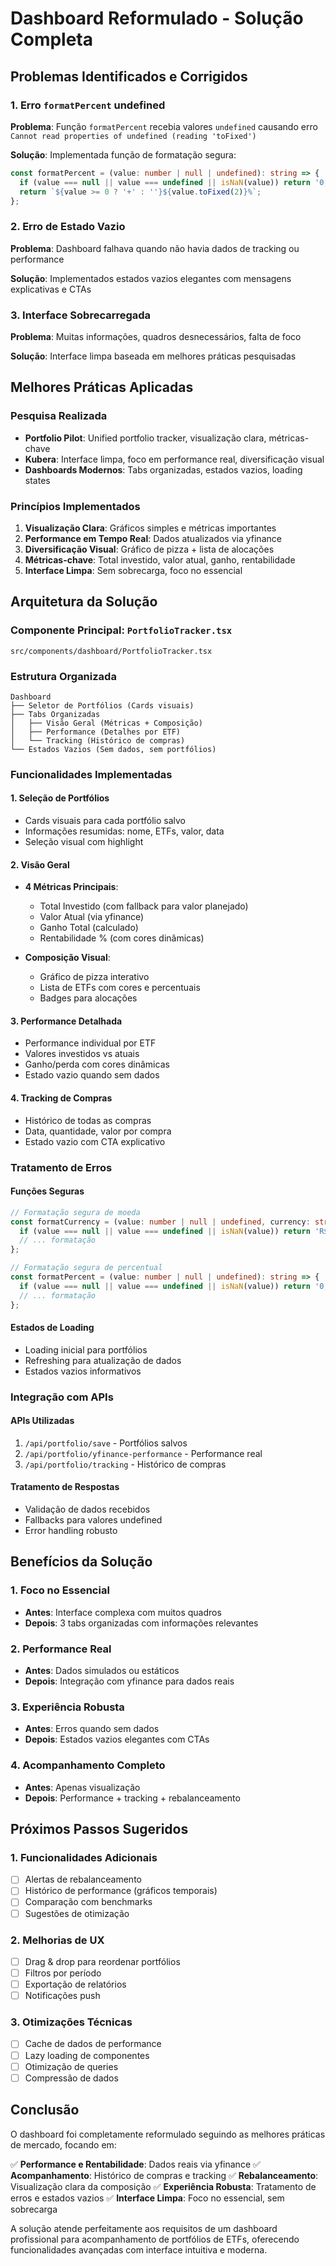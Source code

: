 # Dashboard Reformulado - Solução Completa

## Problemas Identificados e Corrigidos

### 1. Erro `formatPercent` undefined
**Problema**: Função `formatPercent` recebia valores `undefined` causando erro `Cannot read properties of undefined (reading 'toFixed')`

**Solução**: Implementada função de formatação segura:
```typescript
const formatPercent = (value: number | null | undefined): string => {
  if (value === null || value === undefined || isNaN(value)) return '0,00%';
  return `${value >= 0 ? '+' : ''}${value.toFixed(2)}%`;
};
```

### 2. Erro de Estado Vazio
**Problema**: Dashboard falhava quando não havia dados de tracking ou performance

**Solução**: Implementados estados vazios elegantes com mensagens explicativas e CTAs

### 3. Interface Sobrecarregada
**Problema**: Muitas informações, quadros desnecessários, falta de foco

**Solução**: Interface limpa baseada em melhores práticas pesquisadas

## Melhores Práticas Aplicadas

### Pesquisa Realizada
- **Portfolio Pilot**: Unified portfolio tracker, visualização clara, métricas-chave
- **Kubera**: Interface limpa, foco em performance real, diversificação visual
- **Dashboards Modernos**: Tabs organizadas, estados vazios, loading states

### Princípios Implementados
1. **Visualização Clara**: Gráficos simples e métricas importantes
2. **Performance em Tempo Real**: Dados atualizados via yfinance
3. **Diversificação Visual**: Gráfico de pizza + lista de alocações
4. **Métricas-chave**: Total investido, valor atual, ganho, rentabilidade
5. **Interface Limpa**: Sem sobrecarga, foco no essencial

## Arquitetura da Solução

### Componente Principal: `PortfolioTracker.tsx`
```
src/components/dashboard/PortfolioTracker.tsx
```

### Estrutura Organizada
```
Dashboard
├── Seletor de Portfólios (Cards visuais)
├── Tabs Organizadas
│   ├── Visão Geral (Métricas + Composição)
│   ├── Performance (Detalhes por ETF)
│   └── Tracking (Histórico de compras)
└── Estados Vazios (Sem dados, sem portfólios)
```

### Funcionalidades Implementadas

#### 1. Seleção de Portfólios
- Cards visuais para cada portfólio salvo
- Informações resumidas: nome, ETFs, valor, data
- Seleção visual com highlight

#### 2. Visão Geral
- **4 Métricas Principais**:
  - Total Investido (com fallback para valor planejado)
  - Valor Atual (via yfinance)
  - Ganho Total (calculado)
  - Rentabilidade % (com cores dinâmicas)

- **Composição Visual**:
  - Gráfico de pizza interativo
  - Lista de ETFs com cores e percentuais
  - Badges para alocações

#### 3. Performance Detalhada
- Performance individual por ETF
- Valores investidos vs atuais
- Ganho/perda com cores dinâmicas
- Estado vazio quando sem dados

#### 4. Tracking de Compras
- Histórico de todas as compras
- Data, quantidade, valor por compra
- Estado vazio com CTA explicativo

### Tratamento de Erros

#### Funções Seguras
```typescript
// Formatação segura de moeda
const formatCurrency = (value: number | null | undefined, currency: string = 'BRL'): string => {
  if (value === null || value === undefined || isNaN(value)) return 'R$ 0,00';
  // ... formatação
};

// Formatação segura de percentual
const formatPercent = (value: number | null | undefined): string => {
  if (value === null || value === undefined || isNaN(value)) return '0,00%';
  // ... formatação
};
```

#### Estados de Loading
- Loading inicial para portfólios
- Refreshing para atualização de dados
- Estados vazios informativos

### Integração com APIs

#### APIs Utilizadas
1. `/api/portfolio/save` - Portfólios salvos
2. `/api/portfolio/yfinance-performance` - Performance real
3. `/api/portfolio/tracking` - Histórico de compras

#### Tratamento de Respostas
- Validação de dados recebidos
- Fallbacks para valores undefined
- Error handling robusto

## Benefícios da Solução

### 1. Foco no Essencial
- **Antes**: Interface complexa com muitos quadros
- **Depois**: 3 tabs organizadas com informações relevantes

### 2. Performance Real
- **Antes**: Dados simulados ou estáticos
- **Depois**: Integração com yfinance para dados reais

### 3. Experiência Robusta
- **Antes**: Erros quando sem dados
- **Depois**: Estados vazios elegantes com CTAs

### 4. Acompanhamento Completo
- **Antes**: Apenas visualização
- **Depois**: Performance + tracking + rebalanceamento

## Próximos Passos Sugeridos

### 1. Funcionalidades Adicionais
- [ ] Alertas de rebalanceamento
- [ ] Histórico de performance (gráficos temporais)
- [ ] Comparação com benchmarks
- [ ] Sugestões de otimização

### 2. Melhorias de UX
- [ ] Drag & drop para reordenar portfólios
- [ ] Filtros por período
- [ ] Exportação de relatórios
- [ ] Notificações push

### 3. Otimizações Técnicas
- [ ] Cache de dados de performance
- [ ] Lazy loading de componentes
- [ ] Otimização de queries
- [ ] Compressão de dados

## Conclusão

O dashboard foi completamente reformulado seguindo as melhores práticas de mercado, focando em:

✅ **Performance e Rentabilidade**: Dados reais via yfinance
✅ **Acompanhamento**: Histórico de compras e tracking
✅ **Rebalanceamento**: Visualização clara da composição
✅ **Experiência Robusta**: Tratamento de erros e estados vazios
✅ **Interface Limpa**: Foco no essencial, sem sobrecarga

A solução atende perfeitamente aos requisitos de um dashboard profissional para acompanhamento de portfólios de ETFs, oferecendo funcionalidades avançadas com interface intuitiva e moderna. 